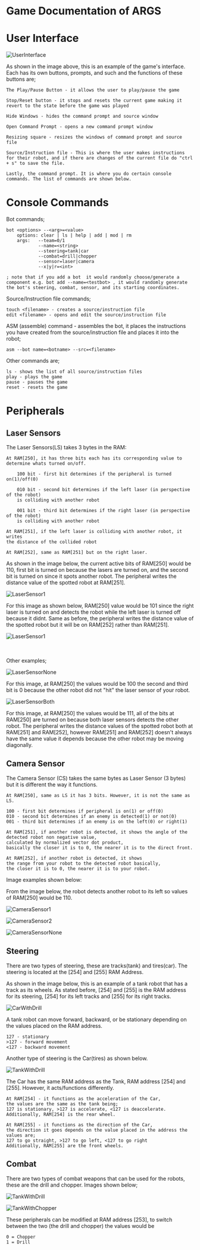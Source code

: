 # Game Documentation of ARGS

# User Interface

![UserInterface](.images/UserInterface.png?raw=true "Different buttons of User Interface")

As shown in the image above, this is an example of the game's interface. Each has its own buttons, prompts, and such and the functions of these buttons are;
```
The Play/Pause Button - it allows the user to play/pause the game

Stop/Reset button - it stops and resets the current game making it 
revert to the state before the game was played

Hide Windows - hides the command prompt and source window

Open Command Prompt - opens a new command prompt window

Resizing square - resizes the windows of command prompt and source file

Source/Instruction file - This is where the user makes instructions for their robot, and if there are changes of the current file do "ctrl + s" to save the file.

Lastly, the command prompt. It is where you do certain console commands. The list of commands are shown below.
```

# Console Commands
Bot commands;
```
bot <options> --<arg>=<value>
    options: clear | ls | help | add | mod | rm
    args:   --team=0/1  
            --name=<string>
            --steering=tank|car
            --combat=drill|chopper
            --sensor=laser|camera
            --x|y|r=<int>

; note that if you add a bot  it would randomly choose/generate a
component e.g. bot add --name=<testbot> , it would randomly generate the bot's steering, combat, sensor, and its starting coordinates.
```

Source/Instruction file commands;
```
touch <filename> - creates a source/instruction file
edit <filename> - opens and edit the source/instruction file
```

ASM (assemble) command - assembles the bot, it places the instructions you have created from
the source/instruction file and places it into the robot;
```
asm --bot name=<botname> --src=<filename>
```

Other commands are;
```
ls - shows the list of all source/instruction files
play - plays the game
pause - pauses the game
reset - resets the game
```

# Peripherals

## Laser Sensors
The Laser Sensors(LS) takes 3 bytes in the RAM:
```
At RAM[250], it has three bits each has its corresponding value to determine whats turned on/off.

    100 bit - first bit determines if the peripheral is turned on(1)/off(0)

    010 bit - second bit determines if the left laser (in perspective of the robot) 
    is colliding with another robot

    001 bit - third bit determines if the right laser (in perspective of the robot) 
    is colliding with another robot

At RAM[251], if the left laser is colliding with another robot, it writes 
the distance of the collided robot

At RAM[252], same as RAM[251] but on the right laser.
```

As shown in the image below, the current active bits of RAM[250] would be 110, first bit is turned on because the lasers are turned on, and the second bit is turned on since it spots another robot. The peripheral writes the distance value of the spotted robot at RAM[251].

![LaserSensor1](.images/LaserSensor1.png?raw=true "Robot detects another robot through its left laser sensor")

For this image as shown below, RAM[250] value would be 101 since the right laser is turned on and detects the robot while the left laser is turned off because it didnt. Same as before, the peripheral writes the distance value of the spotted robot but it will be on RAM[252] rather than RAM[251].

![LaserSensor1](.images/LaserSensor2.png?raw=true "Robot detects another robot through its right laser sensor")

<br> <br/>
Other examples;

![LaserSensorNone](.images/LaserSensorNone.png?raw=true "Robot did not detect the other robot")

For this image, at RAM[250] the values would be 100 the second and third bit is 0 because the other robot did not "hit" the laser sensor of your robot.

![LaserSensorBoth](.images/LaserSensorBoth.png?raw=true "Robot detects other robot on both Laser Sensors")

For this image, at RAM[250] the values would be 111, all of the bits at RAM[250] are turned on because both laser sensors detects the other robot. The peripheral writes the distance values of the spotted robot both at RAM[251] and RAM[252], however RAM[251] and RAM[252] doesn't always have the same value it depends because the other robot may be moving diagonally.

## Camera Sensor
The Camera Sensor (CS) takes the same bytes as Laser Sensor (3 bytes) but it is different the way it functions.

```
At RAM[250], same as LS it has 3 bits. However, it is not the same as LS.

100 - first bit determines if peripheral is on(1) or off(0)
010 - second bit determines if an enemy is detected(1) or not(0)
001 - third bit determines if an enemy is on the left(0) or right(1)

At RAM[251], if another robot is detected, it shows the angle of the detected robot non negative value, 
calculated by normalized vector dot product, 
basically the closer it is to 0, the nearer it is to the direct front.

At RAM[252], if another robot is detected, it shows 
the range from your robot to the detected robot basically, 
the closer it is to 0, the nearer it is to your robot.
```

Image examples shown below:

From the image below, the robot detects another robot to its left so values of RAM[250] would be 110.

![CameraSensor1](.images/CameraSensor1.png?raw=true "Robot detects another robot through the camera sensor to its left")



![CameraSensor2](.images/CameraSensor2.png?raw=true "Robot detects another robot through the camera sensor to its right")



![CameraSensorNone](.images/CameraSensorNone.png?raw=true "Robot did not detect the other robot anymore")

## Steering
There are two types of steering, these are tracks(tank) and tires(car). The steering is located at the [254] and [255] RAM Address.

As shown in the  image below, this is an example of a tank robot that has a track as its wheels. As stated before, [254] and [255] is the RAM address for its steering, [254] for its left tracks and [255] for its right tracks.

![CarWithDrill](.images/CarWithDrill.png?raw=true "Robot that has a tire for steering and a drill weapon")

A tank robot can move forward, backward, or be stationary depending on the values placed on the RAM address.
```
127 - stationary
>127 - forward movement
<127 - backward movement
```

Another type of steering is the Car(tires) as shown below.

![TankWithDrill](.images/TankWithDrill.png?raw=true "Robot that has a track for steering and a drill weapon")

The Car has the same RAM address as the Tank, RAM address [254] and [255]. However, it acts/functions differently.

```
At RAM[254] - it functions as the acceleration of the Car, 
the values are the same as the tank being; 
127 is stationary, >127 is accelerate, <127 is deaccelerate.
Additionally, RAM[254] is the rear wheel.

At RAM[255] - it functions as the direction of the Car,
the direction it goes depends on the value placed in the address the values are;
127 to go straight, >127 to go left, <127 to go right
Additionally, RAM[255] are the front wheels.
```

## Combat
There are two types of combat weapons that can be used for the robots, these are the drill and chopper. Images shown below;

![TankWithDrill](.images/TankWithDrill.png?raw=true "Robot that has a track for steering and a drill weapon")

![TankWithChopper](.images/TankWithChopper.png?raw=true "Robot that has a track for steering and a chopper weapon")

These peripherals can be modified at RAM address [253], to switch between the two (the drill and chopper) the values would be
```
0 = Chopper
1 = Drill
```
